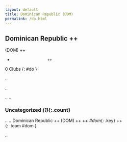 ```yaml
---
layout: default
title: Dominican Republic (DOM)
permalink: /do.html
---
```



## Dominican Republic   ++
(DOM)  ++
-                     ++
0 Clubs
{: #do }


.. 




.. 




.. 
.. 


### Uncategorized _(1)_{:.count}


..
..
Dominican Republic  ++
 (DOM) ++
 ++
_#dom_{: .key} ++
<br>
{: .team #dom }




.. 
 
